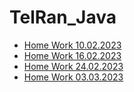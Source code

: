 # TelRan_Java
- [Home Work 10.02.2023](https://github.com/SmirnovAlex0891/Java_HW/tree/master/src/main/java/hw_10_02_2023)
- [Home Work 16.02.2023](https://github.com/SmirnovAlex0891/Java_HW/tree/master/src/main/java/hw_16_02_2023)
- [Home Work 24.02.2023](https://github.com/SmirnovAlex0891/Java_HW/tree/master/src/main/java/hw_24_02_2023)
- [Home Work 03.03.2023](https://github.com/SmirnovAlex0891/Java_HW/tree/master/src/main/java/hw_03_03_2023)
